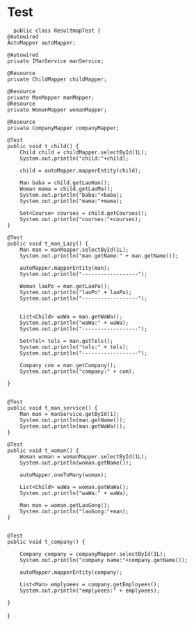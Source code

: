 







Test
=====

      public class ResultmapTest {
	@Autowired
	AutoMapper autoMapper;

	@Autowired
	private IManService manService;

	@Resource
	private ChildMapper childMapper;

	@Resource
	private ManMapper manMapper;
	@Resource
	private WomanMapper womanMapper;
	
	@Resource
	private CompanyMapper companyMapper;

	@Test
	public void t_child() {
		Child child = childMapper.selectById(1L);
		System.out.println("child:"+child);

		child = autoMapper.mapperEntity(child);
		
		Man baba = child.getLaoHan();
		Woman mama = child.getLaoMa();
		System.out.println("baba:"+baba);
		System.out.println("mama:"+mama);
		
		Set<Course> courses = child.getCourses();
		System.out.println("courses:"+courses);
	}

	@Test
	public void t_man_Lazy() {
		Man man = manMapper.selectById(1L);
		System.out.println("man.getName:" + man.getName());

		autoMapper.mapperEntity(man);
		System.out.println("------------------");
		
		Woman laoPo = man.getLaoPo();
		System.out.println("laoPo" + laoPo);
		System.out.println("------------------");
		
		
		List<Child> waWa = man.getWaWa();
		System.out.println("waWa:" + waWa);
		System.out.println("------------------");
		
		Set<Tel> tels = man.getTels();
		System.out.println("tels:" + tels);
		System.out.println("------------------");
		
		Company com = man.getCompany();
		System.out.println("company:" + com);

	}


	@Test
	public void t_man_service() {
		Man man = manService.getById(1);
		System.out.println(man.getName());
		System.out.println(man.getWaWa());
	}

	@Test
	public void t_woman() {
		Woman woman = womanMapper.selectById(1L);
		System.out.println(woman.getName());
		
		autoMapper.oneToMany(woman);
		
		List<Child> waWa = woman.getWaWa();
		System.out.println("waWa:" + waWa);
		
		Man man = woman.getLaoGong();
		System.out.println("laoGong:"+man);
	}


	@Test
	public void t_company() {

		Company company = companyMapper.selectById(1L);
		System.out.println("company name:"+company.getName());

		autoMapper.mapperEntity(company);
		
		List<Man> emplyoees = company.getEmployees();
		System.out.println("emplyoees:" + emplyoees);

	}

}






